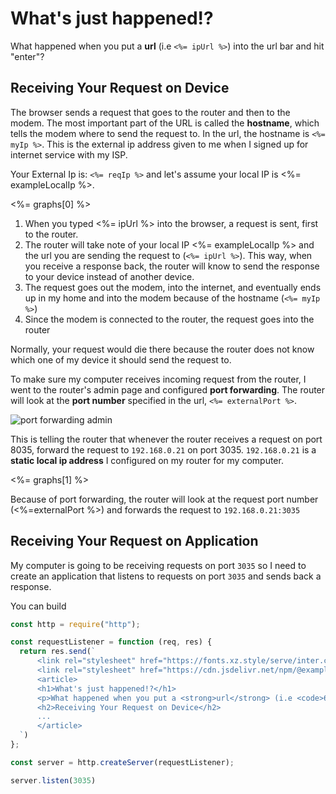 # What's just happened!?

What happened when you put a **url** (i.e `<%= ipUrl %>`) into the url bar and hit "enter"?

## Receiving Your Request on Device

The browser sends a request that goes to the router and then to the modem. The most important part of the URL is called the **hostname**, which tells the modem where to send the request to. In the url, the hostname is `<%= myIp %>`. This is the external ip address given to me when I signed up for internet service with my ISP.

Your External Ip is: `<%= reqIp %>` and let's assume your local IP is <%= exampleLocalIp %>.

<%= graphs[0] %>

1. When you typed <%= ipUrl %> into the browser, a request is sent, first to the router.
2. The router will take note of your local IP <%= exampleLocalIp %> and the url you are sending the request to (`<%= ipUrl %>`). This way, when you receive a response back, the router will know to send the response to your device instead of another device.
3. The request goes out the modem, into the internet, and eventually ends up in my home and into the modem because of the hostname (`<%= myIp %>`)
4. Since the modem is connected to the router, the request goes into the router

Normally, your request would die there because the router does not know which one of my device it should send the request to.

To make sure my computer receives incoming request from the router, I went to the router's admin page and configured **port forwarding**. The router will look at the **port number** specified in the url, `<%= externalPort %>`.

![port forwarding admin](https://v3.amayz.dev/public/photos/uploads/port-forwarding.png)

This is telling the router that whenever the router receives a request on port 8035, forward the request to `192.168.0.21` on port 3035. `192.168.0.21` is a **static local ip address** I configured on my router for my computer.

<%= graphs[1] %>

Because of port forwarding, the router will look at the request port number (<%=externalPort %>) and forwards the request to `192.168.0.21:3035`

## Receiving Your Request on Application

My computer is going to be receiving requests on port `3035` so I need to create an application that listens to requests on port `3035` and sends back a response. 

You can build 

```js
const http = require("http");

const requestListener = function (req, res) {
  return res.send(`
      <link rel="stylesheet" href="https://fonts.xz.style/serve/inter.css">
      <link rel="stylesheet" href="https://cdn.jsdelivr.net/npm/@exampledev/new.css@1.1.2/new.min.css">
      <article>
      <h1>What's just happened!?</h1>
      <p>What happened when you put a <strong>url</strong> (i.e <code>69.181.248.93:8035</code>) into the url bar and hit &quot;enter&quot;?</p>
      <h2>Receiving Your Request on Device</h2>
      ...
      </article>
  `)
};

const server = http.createServer(requestListener);

server.listen(3035)
```

